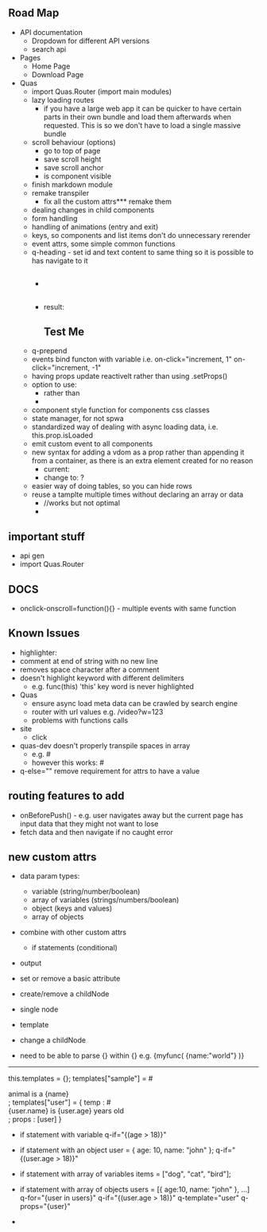 ## Road Map
* API documentation
  * Dropdown for different API versions
  * search api
* Pages
  * Home Page
  * Download Page
* Quas
  * import Quas.Router (import main modules)
  * lazy loading routes
    * if you have a large web app it can be quicker to have certain parts in their own bundle and load them afterwards when requested. This is so we don't have to load a single massive bundle
  * scroll behaviour (options)
    * go to top of page
    * save scroll height
    * save scroll anchor
    * is component visible
  * finish markdown module
  * remake transpiler
    * fix all the custom attrs*** remake them
  * dealing changes in child components
  * form handling
  * handling of animations (entry and exit)
  * keys, so components and list items don't do unnecessary rerender
  * event attrs, some simple common functions
  * q-heading - set id and text content to same thing so it is possible to has navigate to it
    * <h2 q-heading="Test Me"></h2>
    * result: <h2 id="TestMe">Test Me</h2>
  * q-prepend
  * events  bind functon with variable i.e. on-click="increment, 1" on-click="increment, -1"
  * having props update reactivelt rather than using .setProps()
  * option to use:
    * <div .myClass #myID></div> rather than
    * <div class="myClass" id="myID"></div>
  * component style function for components css classes
  * state manager, for not spwa
  * standardized way of dealing with async loading data, i.e. this.prop.isLoaded
  * emit custom event to all components
  * new syntax for adding a vdom as a prop rather than appending it from a container, as there is an extra element created for no reason
    * current: <div q-append="{[vdom]}"></div><div q-append="{[vdom]}"></div>
    * change to: ?
  * easier way of doing tables, so you can hide rows
  * reuse a tamplte multiple times without declaring an array or data
    * <div q-template-for="['myTemplate', [,,,]]"> //works but not optimal
    * <div q-template-for="['myTemplate', 4]">


## important stuff
* api gen
* import Quas.Router

## DOCS
  * onclick-onscroll=function(){} - multiple events with same function

## Known Issues
* highlighter:
 * comment at end of string with no new line
 * removes space character after a comment
 * doesn't highlight keyword with different delimiters
   * e.g. func(this) 'this' key word is never highlighted
* Quas
  * ensure async load meta data can be crawled by search engine
  * router with url values e.g. /video?w=123
  * problems with functions calls
* site
  * click
* quas-dev doesn't properly transpile spaces in array
  * e.g. #<tr q-for-td="['item 1', 'item 2']">
  * however this works: #<tr q-for-td="myArray">
* q-else="" remove requirement for attrs to have a value

## routing features to add
* onBeforePush() - e.g. user navigates away but the current page has input data that they might not want to lose
* fetch data and then navigate if no caught error





## new custom attrs
* data param types:
  * variable (string/number/boolean)
  * array of variables (strings/numbers/boolean)
  * object (keys and values)
  * array of objects

* combine with other custom attrs
  * if statements (conditional)

* output
 * set or remove a basic attribute
 * create/remove a childNode
  * single node
  * template
 * change a childNode

* need to be able to parse {} within {} e.g. {myfunc( {name:"world"} )}
----

this.templates = {};
templates["sample"] = #<div>animal is a {name}</div>;
templates["user"] = {
    temp : #<div>{user.name} is {user.age} years old</div>;
    props : [user]
}

* if statement with variable
q-if="{(age > 18)}"


* if statement with an object
user = { age: 10, name: "john" };
q-if="{(user.age > 18)}"


* if statement with array of variables
items = ["dog", "cat", "bird"];
<div
q-for="{i in animals}"
q-if="{(animals[i] > 18)}"
q-template="sample"
q-props="{name:animals[i]}" ></div>


* if statement with array of objects
users = [{ age:10, name: "john" }, ...]
q-for="{user in users}"
q-if="{(user.age > 18)}"
q-template="user"
q-props="{user}"



-
